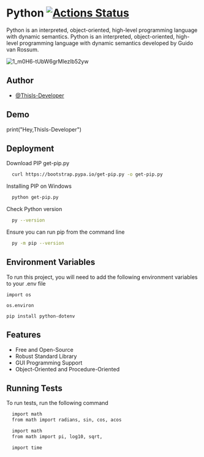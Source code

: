 
# Python [![Actions Status](https://github.com/cfgnunes/numerical-methods-python/workflows/build/badge.svg)](https://github.com/ThisIs-Developer/Python)

Python is an interpreted, object-oriented, high-level programming language with dynamic semantics. Python is an interpreted, object-oriented, high-level programming language with dynamic semantics developed by Guido van Rossum.

![1_m0H6-tUbW6grMlezlb52yw](https://user-images.githubusercontent.com/109382325/215742899-e230a6af-0d20-4792-b6b4-a2690ac6d185.png)

## Author

- [@ThisIs-Developer](https://github.com/ThisIs-Developer)


## Demo

print("Hey,ThisIs-Developer")


## Deployment

Download PIP get-pip.py
```bash
  curl https://bootstrap.pypa.io/get-pip.py -o get-pip.py
```
Installing PIP on Windows
```bash
  python get-pip.py
```
Check Python version
```bash
  py --version
```
Ensure you can run pip from the command line
```bash
  py -m pip --version
```

## Environment Variables

To run this project, you will need to add the following environment variables to your .env file

`import os`

`os.environ`

`pip install python-dotenv`


## Features

- Free and Open-Source
- Robust Standard Library
- GUI Programming Support
- Object-Oriented and Procedure-Oriented



## Running Tests

To run tests, run the following command

```bash
  import math
  from math import radians, sin, cos, acos
```
```bash
  import math
  from math import pi, log10, sqrt, 
```
```bash
  import time 
```
